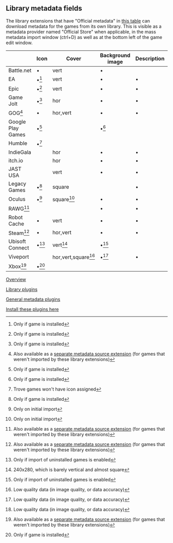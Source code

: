 ## Library metadata fields

The library extensions that have "Official metadata" in [this table](./libraries.md) can download metadata for the games from its own library. This is visible as a metadata provider named "Official Store" when applicable, in the mass metadata import window (ctrl+D) as well as at the bottom left of the game edit window.

|                   | Icon  | Cover               | Background image | Description | User ratings | Install size | Tags | Language selection |
| ----------------- | ----- | ------------------- | ---------------- | ----------- | ------------ | ------------ | ---- | ------------------ |
| Battle.net        | •     | vert                | •                |             |              |              |      |                    |
| EA                | •[^1] | vert                | •                | •           |              |              |      |                    |
| Epic              | •[^1] | vert                | •                | •           |              |              |      |                    |
| Game Jolt         | •[^1] | hor                 | •                | •           |              |              |      |                    |
| GOG[^5]           | •     | hor,vert            | •                | •           | •            | •            | •    | •                  |
| Google Play Games | •[^1] |                     | •[^1]            |             |              |              |      |                    |
| Humble            | •[^3] |                     |                  |             |              |              |      |                    |
| IndieGala         |       | hor                 | •                | •           |              |              |      |                    |
| itch.io           |       | hor                 | •                | •           | •            |              |      |                    |
| JAST USA          |       | vert                | •                | •           |              |              |      |                    |
| Legacy Games      | •[^1] | square              |                  | •           |              | •            |      |                    |
| Oculus            | •[^4] | square[^4]          | •                | •           | •            | •            | •    |                    |
| RAWG[^5]          |       |                     | •                | •           | •            |              | •    |                    |
| Robot Cache       | •     | vert                | •                | •           |              | •            | ?    |                    |
| Steam[^5]         | •     | hor,vert            | •                | •           | •            |              | •    | •                  |
| Ubisoft Connect   | •[^2] | vert[^6]            | •[^2]            |             |              |              |      |                    |
| Viveport          |       | hor,vert,square[^7] | •[^7]            | •           |              | •[^7]        |      |                    |
| Xbox[^5]          | •[^1] |                     |                  |             |              |              |      |                    |

[^1]: Only if game is installed
[^2]: Only if import of uninstalled games is enabled
[^3]: Trove games won't have icon assigned
[^4]: Only on initial import
[^5]: Also available as a [separate metadata source extension](./metadata.md) (for games that weren't imported by these library extensions)
[^6]: 240x280, which is barely vertical and almost square
[^7]: Low quality data (in image quality, or data accuracy)

[Overview](./README.md)

[Library plugins](./libraries.md)

[General metadata plugins](./metadata.md)

[Install these plugins here](https://playnite.link/addons.html)
